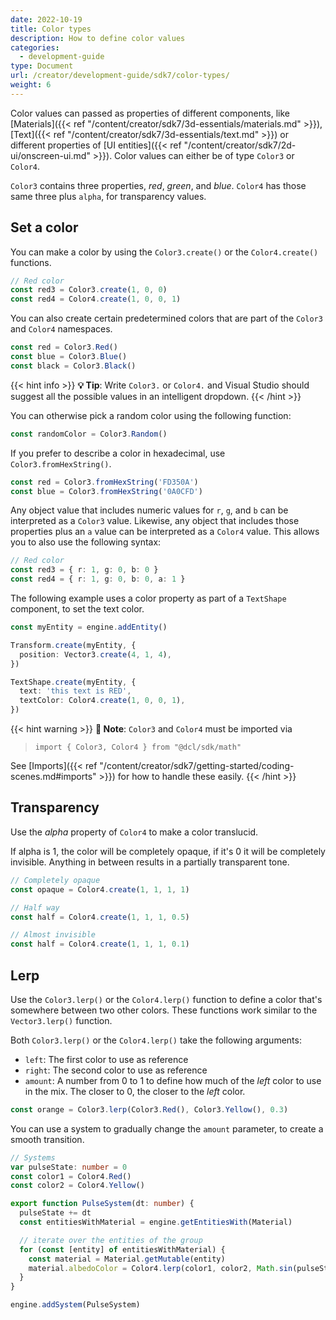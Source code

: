 ```yaml
---
date: 2022-10-19
title: Color types
description: How to define color values
categories:
  - development-guide
type: Document
url: /creator/development-guide/sdk7/color-types/
weight: 6
---
```


Color values can passed as properties of different components, like [Materials]({{< ref "/content/creator/sdk7/3d-essentials/materials.md" >}}), [Text]({{< ref "/content/creator/sdk7/3d-essentials/text.md" >}}) or different properties of [UI entities]({{< ref "/content/creator/sdk7/2d-ui/onscreen-ui.md" >}}). Color values can either be of type `Color3` or `Color4`.

`Color3` contains three properties, _red_, _green_, and _blue_. `Color4` has those same three plus `alpha`, for transparency values.

## Set a color

You can make a color by using the `Color3.create()` or the `Color4.create()` functions.

```ts
// Red color
const red3 = Color3.create(1, 0, 0)
const red4 = Color4.create(1, 0, 0, 1)
```

You can also create certain predetermined colors that are part of the `Color3` and `Color4` namespaces.

```ts
const red = Color3.Red()
const blue = Color3.Blue()
const black = Color3.Black()
```

{{< hint info >}}
**💡 Tip**: Write `Color3.` or `Color4.` and Visual Studio should suggest all the possible values in an intelligent dropdown.
{{< /hint >}}

You can otherwise pick a random color using the following function:

```ts
const randomColor = Color3.Random()
```

If you prefer to describe a color in hexadecimal, use `Color3.fromHexString()`.

```ts
const red = Color3.fromHexString('FD350A')
const blue = Color3.fromHexString('0A0CFD')
```

Any object value that includes numeric values for `r`, `g`, and `b` can be interpreted as a `Color3` value. Likewise, any object that includes those properties plus an `a` value can be interpreted as a `Color4` value. This allows you to also use the following syntax:

```ts
// Red color
const red3 = { r: 1, g: 0, b: 0 }
const red4 = { r: 1, g: 0, b: 0, a: 1 }
```

The following example uses a color property as part of a `TextShape` component, to set the text color.

```ts
const myEntity = engine.addEntity()

Transform.create(myEntity, {
  position: Vector3.create(4, 1, 4),
})

TextShape.create(myEntity, {
  text: 'this text is RED',
  textColor: Color4.create(1, 0, 0, 1),
})
```

{{< hint warning >}}
**📔 Note**: `Color3` and `Color4` must be imported via

> `import { Color3, Color4 } from "@dcl/sdk/math"`

See [Imports]({{< ref "/content/creator/sdk7/getting-started/coding-scenes.md#imports" >}}) for how to handle these easily.
{{< /hint >}}

## Transparency

Use the _alpha_ property of `Color4` to make a color translucid.

If alpha is 1, the color will be completely opaque, if it's 0 it will be completely invisible. Anything in between results in a partially transparent tone.

```ts
// Completely opaque
const opaque = Color4.create(1, 1, 1, 1)

// Half way
const half = Color4.create(1, 1, 1, 0.5)

// Almost invisible
const half = Color4.create(1, 1, 1, 0.1)
```

## Lerp

Use the `Color3.lerp()` or the `Color4.lerp()` function to define a color that's somewhere between two other colors. These functions work similar to the `Vector3.lerp()` function.

Both `Color3.lerp()` or the `Color4.lerp()` take the following arguments:

- `left`: The first color to use as reference
- `right`: The second color to use as reference
- `amount`: A number from 0 to 1 to define how much of the _left_ color to use in the mix. The closer to 0, the closer to the _left_ color.

```ts
const orange = Color3.lerp(Color3.Red(), Color3.Yellow(), 0.3)
```

You can use a system to gradually change the `amount` parameter, to create a smooth transition.

```ts
// Systems
var pulseState: number = 0
const color1 = Color4.Red()
const color2 = Color4.Yellow()

export function PulseSystem(dt: number) {
  pulseState += dt
  const entitiesWithMaterial = engine.getEntitiesWith(Material)

  // iterate over the entities of the group
  for (const [entity] of entitiesWithMaterial) {
    const material = Material.getMutable(entity)
    material.albedoColor = Color4.lerp(color1, color2, Math.sin(pulseState))
  }
}

engine.addSystem(PulseSystem)
```
